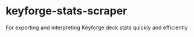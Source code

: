 # keyforge-stats-scraper
For exporting and interpreting Keyforge deck stats quickly and efficiently
